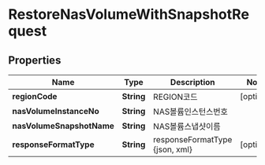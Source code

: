 
# RestoreNasVolumeWithSnapshotRequest

## Properties
Name | Type | Description | Notes
------------ | ------------- | ------------- | -------------
**regionCode** | **String** | REGION코드 |  [optional]
**nasVolumeInstanceNo** | **String** | NAS볼륨인스턴스번호 | 
**nasVolumeSnapshotName** | **String** | NAS볼륨스냅샷이름 | 
**responseFormatType** | **String** | responseFormatType {json, xml} |  [optional]



